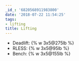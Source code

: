 ```yaml
---
_id_: '6820568911983800'
date: '2018-07-22 11:54:25'
tags:
- lifting
title: Lifting
---
```


- Deadlift: {% w 3x5@275lb %}
- RLESS: {% w 3x5@95lb %}
- Bench: {% w 3x5@155lb %}
